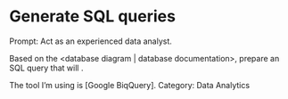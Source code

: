 # Generate SQL queries

Prompt: Act as an experienced data analyst.

Based on the <database diagram | database documentation>, prepare an SQL query that will <the expected result>.

The tool I’m using is [Google BiqQuery].
Category: Data Analytics